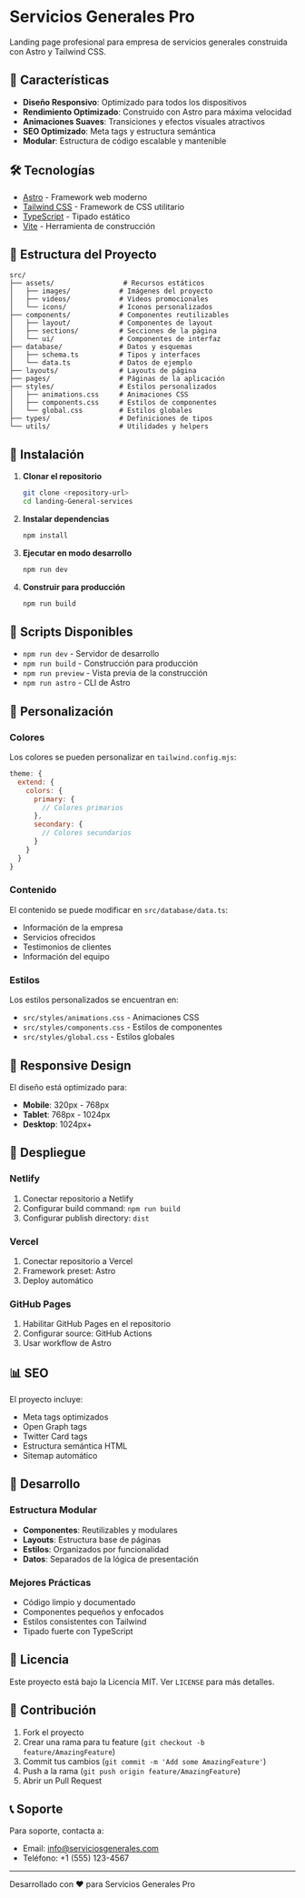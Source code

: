 # Servicios Generales Pro

Landing page profesional para empresa de servicios generales construida con Astro y Tailwind CSS.

## 🚀 Características

- **Diseño Responsivo**: Optimizado para todos los dispositivos
- **Rendimiento Optimizado**: Construido con Astro para máxima velocidad
- **Animaciones Suaves**: Transiciones y efectos visuales atractivos
- **SEO Optimizado**: Meta tags y estructura semántica
- **Modular**: Estructura de código escalable y mantenible

## 🛠️ Tecnologías

- [Astro](https://astro.build/) - Framework web moderno
- [Tailwind CSS](https://tailwindcss.com/) - Framework de CSS utilitario
- [TypeScript](https://www.typescriptlang.org/) - Tipado estático
- [Vite](https://vitejs.dev/) - Herramienta de construcción

## 📁 Estructura del Proyecto

```
src/
├── assets/                 # Recursos estáticos
│   ├── images/            # Imágenes del proyecto
│   ├── videos/            # Videos promocionales
│   └── icons/             # Iconos personalizados
├── components/            # Componentes reutilizables
│   ├── layout/            # Componentes de layout
│   ├── sections/          # Secciones de la página
│   └── ui/                # Componentes de interfaz
├── database/              # Datos y esquemas
│   ├── schema.ts          # Tipos y interfaces
│   └── data.ts            # Datos de ejemplo
├── layouts/               # Layouts de página
├── pages/                 # Páginas de la aplicación
├── styles/                # Estilos personalizados
│   ├── animations.css     # Animaciones CSS
│   ├── components.css     # Estilos de componentes
│   └── global.css         # Estilos globales
├── types/                 # Definiciones de tipos
└── utils/                 # Utilidades y helpers
```

## 🚀 Instalación

1. **Clonar el repositorio**
   ```bash
   git clone <repository-url>
   cd landing-General-services
   ```

2. **Instalar dependencias**
   ```bash
   npm install
   ```

3. **Ejecutar en modo desarrollo**
   ```bash
   npm run dev
   ```

4. **Construir para producción**
   ```bash
   npm run build
   ```

## 📝 Scripts Disponibles

- `npm run dev` - Servidor de desarrollo
- `npm run build` - Construcción para producción
- `npm run preview` - Vista previa de la construcción
- `npm run astro` - CLI de Astro

## 🎨 Personalización

### Colores
Los colores se pueden personalizar en `tailwind.config.mjs`:

```javascript
theme: {
  extend: {
    colors: {
      primary: {
        // Colores primarios
      },
      secondary: {
        // Colores secundarios
      }
    }
  }
}
```

### Contenido
El contenido se puede modificar en `src/database/data.ts`:

- Información de la empresa
- Servicios ofrecidos
- Testimonios de clientes
- Información del equipo

### Estilos
Los estilos personalizados se encuentran en:

- `src/styles/animations.css` - Animaciones CSS
- `src/styles/components.css` - Estilos de componentes
- `src/styles/global.css` - Estilos globales

## 📱 Responsive Design

El diseño está optimizado para:

- **Mobile**: 320px - 768px
- **Tablet**: 768px - 1024px
- **Desktop**: 1024px+

## 🚀 Despliegue

### Netlify
1. Conectar repositorio a Netlify
2. Configurar build command: `npm run build`
3. Configurar publish directory: `dist`

### Vercel
1. Conectar repositorio a Vercel
2. Framework preset: Astro
3. Deploy automático

### GitHub Pages
1. Habilitar GitHub Pages en el repositorio
2. Configurar source: GitHub Actions
3. Usar workflow de Astro

## 📊 SEO

El proyecto incluye:

- Meta tags optimizados
- Open Graph tags
- Twitter Card tags
- Estructura semántica HTML
- Sitemap automático

## 🔧 Desarrollo

### Estructura Modular
- **Componentes**: Reutilizables y modulares
- **Layouts**: Estructura base de páginas
- **Estilos**: Organizados por funcionalidad
- **Datos**: Separados de la lógica de presentación

### Mejores Prácticas
- Código limpio y documentado
- Componentes pequeños y enfocados
- Estilos consistentes con Tailwind
- Tipado fuerte con TypeScript

## 📄 Licencia

Este proyecto está bajo la Licencia MIT. Ver `LICENSE` para más detalles.

## 🤝 Contribución

1. Fork el proyecto
2. Crear una rama para tu feature (`git checkout -b feature/AmazingFeature`)
3. Commit tus cambios (`git commit -m 'Add some AmazingFeature'`)
4. Push a la rama (`git push origin feature/AmazingFeature`)
5. Abrir un Pull Request

## 📞 Soporte

Para soporte, contacta a:
- Email: info@serviciosgenerales.com
- Teléfono: +1 (555) 123-4567

---

Desarrollado con ❤️ para Servicios Generales Pro